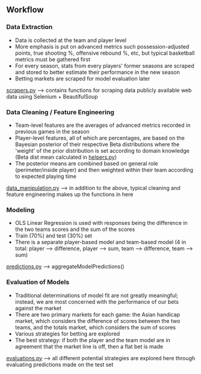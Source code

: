 ## Workflow

### Data Extraction
* Data is collected at the team and player level
* More emphasis is put on advanced metrics such possession-adjusted points, true shooting %, offensive rebound %, etc, but typical basketball metrics must be gathered first
* For every season, stats from every players' former seasons are scraped and stored to better estimate their performance in the new season
* Betting markets are scraped for model evaluation later

[scrapers.py](https://github.com/jackmitt/intl_basketball/blob/main/code/scrapers.py) --> contains functions for scraping data publicly available web data using Selenium + BeautifulSoup

### Data Cleaning / Feature Engineering
* Team-level features are the averages of advanced metrics recorded in previous games in the season
* Player-level features, all of which are percentages, are based on the Bayesian posterior of their respective Beta distributions where the 'weight' of the prior distribution is set according to domain knowledge (Beta dist mean calculated in [helpers.py](https://github.com/jackmitt/intl_basketball/blob/main/code/helpers.py))
* The posterior means are combined based on general role (perimeter/inside player) and then weighted within their team according to expected playing time

[data_manipulation.py](https://github.com/jackmitt/intl_basketball/blob/master/code/data_manipulation.py) --> in addition to the above, typical cleaning and feature engineering makes up the functions in here

### Modeling
* OLS Linear Regression is used with responses being the difference in the two teams scores and the sum of the scores
* Train (70%) and test (30%) set
* There is a separate player-based model and team-based model (4 in total: player --> difference, player --> sum, team --> difference, team --> sum)

[predictions.py](https://github.com/jackmitt/intl_basketball/blob/main/code/predictions.py) --> aggregateModelPredictions()

### Evaluation of Models
* Traditional determinations of model fit are not greatly meaningful; instead, we are most concerned with the performance of our bets against the market
* There are two primary markets for each game: the Asian handicap market, which considers the difference of scores between the two teams, and the totals market, which considers the sum of scores
* Various strategies for betting are explored
* The best strategy: if both the player and the team model are in agreement that the market line is off, then a flat bet is made

[evaluations.py](https://github.com/jackmitt/intl_basketball/blob/main/code/prediction_evaluation.py) --> all different potential strategies are explored here through evaluating predictions made on the test set
